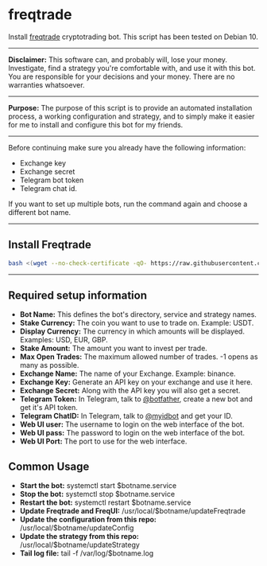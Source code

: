# freqtrade

Install [freqtrade](https://github.com/freqtrade/freqtrade) cryptotrading bot. This script has been tested on Debian 10.

---

**Disclaimer:** This software can, and probably will, lose your money. Investigate, find a strategy you're comfortable with, and use it with this bot. You are responsible for your decisions and your money. There are no warranties whatsoever.

---

**Purpose:** The purpose of this script is to provide an automated installation process, a working configuration and strategy, and to simply make it easier for me to install and configure this bot for my friends.

---

Before continuing make sure you already have the following information:

- Exchange key
- Exchange secret
- Telegram bot token
- Telegram chat id.

If you want to set up multiple bots, run the command again and choose a different bot name.

---

## Install Freqtrade
```bash
bash <(wget --no-check-certificate -qO- https://raw.githubusercontent.com/aristosv/freqtrade/main/install)
```
---
## Required setup information
- **Bot Name:** This defines the bot's directory, service and strategy names.
- **Stake Currency:** The coin you want to use to trade on. Example: USDT.
- **Display Currency:** The currency in which amounts will be displayed. Examples: USD, EUR, GBP.
- **Stake Amount:** The amount you want to invest per trade.
- **Max Open Trades:** The maximum allowed number of trades. -1 opens as many as possible.
- **Exchange Name:** The name of your Exchange. Example: binance.
- **Exchange Key:** Generate an API key on your exchange and use it here.
- **Exchange Secret:** Along with the API key you will also get a secret.
- **Telegram Token:** In Telegram, talk to [@botfather](https://t.me/BotFather), create a new bot and get it's API token.
- **Telegram ChatID:** In Telegram, talk to [@myidbot](https://t.me/myidbot) and get your ID.
- **Web UI user:** The username to login on the web interface of the bot.
- **Web UI pass:** The password to login on the web interface of the bot.
- **Web UI Port:** The port to use for the web interface.

## Common Usage
- **Start the bot:** systemctl start $botname.service
- **Stop the bot:** systemctl stop $botname.service
- **Restart the bot:** systemctl restart $botname.service
- **Update Freqtrade and FreqUI:** /usr/local/$botname/updateFreqtrade
- **Update the configuration from this repo:** /usr/local/$botname/updateConfig
- **Update the strategy from this repo:** /usr/local/$botname/updateStrategy
- **Tail log file:** tail -f /var/log/$botname.log
